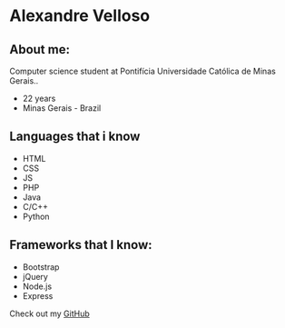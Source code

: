 # Alexandre Velloso

## About me:

Computer science student at Pontifícia Universidade Católica de Minas Gerais..<br>
* 22 years
* Minas Gerais - Brazil


## Languages that i know
* HTML
* CSS
* JS
* PHP
* Java
* C/C++
* Python

## Frameworks that I know:

* Bootstrap
* jQuery
* Node.js
* Express

Check out my [GitHub](https://github.com/AlexandreVelloso)